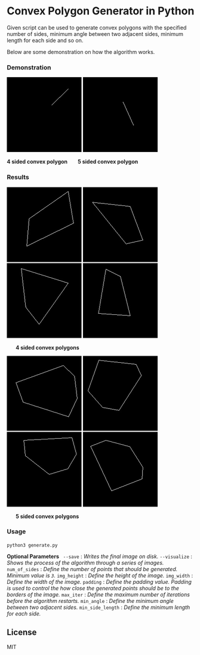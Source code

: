 ﻿# Convex Polygon Generator in Python

Given script can be used to generate convex polygons with the specified number of sides, minimum angle between two adjacent sides, minimum length for each side and so on.

Below are some demonstration on how the algorithm works.

### Demonstration

![](samples/gif/4_sides.gif) 
![](samples/gif/5_sides.gif) 

**4 sided convex polygon** &nbsp;&nbsp;&nbsp;&nbsp;&nbsp;&nbsp;**5 sided convex polygon** 

### Results 
![](samples/4_sided/result0.jpg) 
![](samples/4_sided/result1.jpg) 
![](samples/4_sided/result2.jpg) 
![](samples/4_sided/result3.jpg)

&nbsp;&nbsp;&nbsp;&nbsp;&nbsp;&nbsp;**4 sided convex polygons**

![](samples/6_sided/result0.jpg) 
![](samples/6_sided/result1.jpg) 
![](samples/6_sided/result2.jpg) 
![](samples/6_sided/result3.jpg)

&nbsp;&nbsp;&nbsp;&nbsp;&nbsp;&nbsp;**5 sided convex polygons**

### Usage

`python3 generate.py `

**Optional Parameters**
` --save` : _Writes the final image on disk._
`--visualize` : _Shows the process of the algorithm through a series of images._
`num_of_sides` : _Define the number of points that should be generated. Minimum value is `3`._
`img_height` : _Define the height of the image._
`img_width` : _Define the width of the image._
`padding` : _Define the padding value. Padding is used to control the how close the generated points should be to the borders of the image._
`max_iter` : _Define the maximum number of iterations before the algorithm restarts._
`min_angle` : _Define the minimum angle between two adjacent sides._
`min_side_length` : _Define the minimum length for each side._

License
----

MIT
